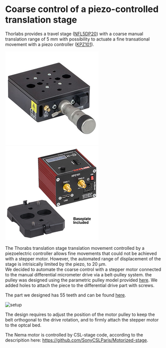 # Coarse control of a piezo-controlled translation stage

Thorlabs provides a travel stage ([NFL5DP20](https://www.thorlabs.com/newgrouppage9.cfm?objectgroup_id=720&pn=NFL5DP20/M)) with a coarse manual translation range of 5 mm with possibility to 
actuate a fine transational movement with a piezo controller ([KPZ101](https://github.com/SonyCSLParis/Motorized-stage/blob/main/Z-stage/PiezoThorlabs/KPZ101.jpg)).  

![stage](https://github.com/SonyCSLParis/Motorized-stage/blob/main/Z-stage/PiezoThorlabs/translation_stage.jpg)
![piezo](https://github.com/SonyCSLParis/Motorized-stage/blob/main/Z-stage/PiezoThorlabs/KPZ101.jpg)  


The Thorabs translation stage translation movement controlled by a piezoelectric controller allows fine movements that could not be achieved with a stepper motor. However, the automated range of displacement of the stage is intrisically limited by the piezo, to 20 µm.   
We decided to automate the coarse control with a stepper motor connected to the manual differential micrometer drive via a belt-pulley system. the pulley was designed using the parametric pulley model provided [here](). We added holes to attach the piece to the differential drive part with screws.  

The part we designed has 55 teeth and can be found [here](https://github.com/SonyCSLParis/Motorized-stage/blob/main/Z-stage/PiezoThorlabs/z_focus_55_teeth_190.stl).  

![setup](https://user-images.githubusercontent.com/20478886/234916360-f88d8eee-468c-4019-a319-57cfc0e260fb.jpg)

The design requires to adjust the position of the motor pulley to keep the belt orthogonal to the drive rotation, and to firmly attach the stepper motor to the optcal bed.   

The Nema motor is controlled by CSL-stage code, according to the descripition here: https://github.com/SonyCSLParis/Motorized-stage.   
